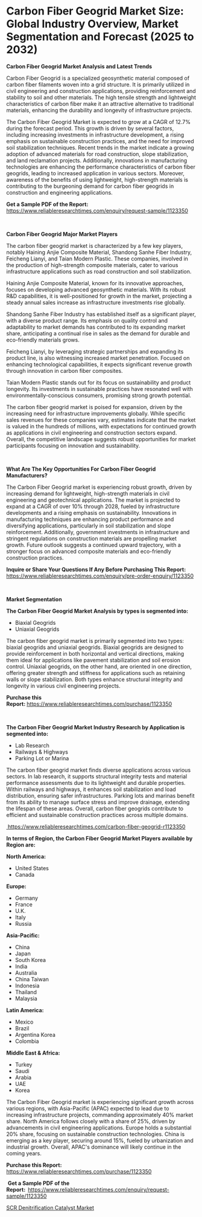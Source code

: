 <p><h1>Carbon Fiber Geogrid Market Size: Global Industry Overview, Market Segmentation and Forecast (2025 to 2032)</h1></p><p><strong>Carbon Fiber Geogrid Market Analysis and Latest Trends</strong></p>
<p><p>Carbon Fiber Geogrid is a specialized geosynthetic material composed of carbon fiber filaments woven into a grid structure. It is primarily utilized in civil engineering and construction applications, providing reinforcement and stability to soil and other materials. The high tensile strength and lightweight characteristics of carbon fiber make it an attractive alternative to traditional materials, enhancing the durability and longevity of infrastructure projects.</p><p>The Carbon Fiber Geogrid Market is expected to grow at a CAGR of 12.7% during the forecast period. This growth is driven by several factors, including increasing investments in infrastructure development, a rising emphasis on sustainable construction practices, and the need for improved soil stabilization techniques. Recent trends in the market indicate a growing adoption of advanced materials for road construction, slope stabilization, and land reclamation projects. Additionally, innovations in manufacturing technologies are enhancing the performance characteristics of carbon fiber geogrids, leading to increased application in various sectors. Moreover, awareness of the benefits of using lightweight, high-strength materials is contributing to the burgeoning demand for carbon fiber geogrids in construction and engineering applications.</p></p>
<p><strong>Get a Sample PDF of the Report:&nbsp;</strong> <a href="https://www.reliableresearchtimes.com/enquiry/request-sample/1123350?utm_campaign=2186&utm_medium=2&utm_source=Github&utm_content=ia&utm_term=04042025&utm_id=carbon-fiber-geogrid">https://www.reliableresearchtimes.com/enquiry/request-sample/1123350</a></p>
<p>&nbsp;</p>
<p><strong>Carbon Fiber Geogrid Major Market Players</strong></p>
<p><p>The carbon fiber geogrid market is characterized by a few key players, notably Haining Anjie Composite Material, Shandong Sanhe Fiber Industry, Feicheng Lianyi, and Taian Modern Plastic. These companies, involved in the production of high-strength composite materials, cater to various infrastructure applications such as road construction and soil stabilization.</p><p>Haining Anjie Composite Material, known for its innovative approaches, focuses on developing advanced geosynthetic materials. With its robust R&D capabilities, it is well-positioned for growth in the market, projecting a steady annual sales increase as infrastructure investments rise globally. </p><p>Shandong Sanhe Fiber Industry has established itself as a significant player, with a diverse product range. Its emphasis on quality control and adaptability to market demands has contributed to its expanding market share, anticipating a continual rise in sales as the demand for durable and eco-friendly materials grows.</p><p>Feicheng Lianyi, by leveraging strategic partnerships and expanding its product line, is also witnessing increased market penetration. Focused on enhancing technological capabilities, it expects significant revenue growth through innovation in carbon fiber composites.</p><p>Taian Modern Plastic stands out for its focus on sustainability and product longevity. Its investments in sustainable practices have resonated well with environmentally-conscious consumers, promising strong growth potential.</p><p>The carbon fiber geogrid market is poised for expansion, driven by the increasing need for infrastructure improvements globally. While specific sales revenues for these companies vary, estimates indicate that the market is valued in the hundreds of millions, with expectations for continued growth as applications in civil engineering and construction sectors expand. Overall, the competitive landscape suggests robust opportunities for market participants focusing on innovation and sustainability.</p></p>
<p>&nbsp;</p>
<p><strong>What Are The Key Opportunities For Carbon Fiber Geogrid Manufacturers?</strong></p>
<p><p>The Carbon Fiber Geogrid market is experiencing robust growth, driven by increasing demand for lightweight, high-strength materials in civil engineering and geotechnical applications. The market is projected to expand at a CAGR of over 10% through 2028, fueled by infrastructure developments and a rising emphasis on sustainability. Innovations in manufacturing techniques are enhancing product performance and diversifying applications, particularly in soil stabilization and slope reinforcement. Additionally, government investments in infrastructure and stringent regulations on construction materials are propelling market growth. Future outlook suggests a continued upward trajectory, with a stronger focus on advanced composite materials and eco-friendly construction practices.</p></p>
<p><strong>Inquire or Share Your Questions If Any Before Purchasing This Report:</strong> <a href="https://www.reliableresearchtimes.com/enquiry/pre-order-enquiry/1123350?utm_campaign=2186&utm_medium=2&utm_source=Github&utm_content=ia&utm_term=04042025&utm_id=carbon-fiber-geogrid">https://www.reliableresearchtimes.com/enquiry/pre-order-enquiry/1123350</a></p>
<p>&nbsp;</p>
<p><strong>Market Segmentation</strong></p>
<p><strong>The Carbon Fiber Geogrid Market Analysis by types is segmented into:</strong></p>
<p><ul><li>Biaxial Geogrids</li><li>Uniaxial Geogrids</li></ul></p>
<p><p>The carbon fiber geogrid market is primarily segmented into two types: biaxial geogrids and uniaxial geogrids. Biaxial geogrids are designed to provide reinforcement in both horizontal and vertical directions, making them ideal for applications like pavement stabilization and soil erosion control. Uniaxial geogrids, on the other hand, are oriented in one direction, offering greater strength and stiffness for applications such as retaining walls or slope stabilization. Both types enhance structural integrity and longevity in various civil engineering projects.</p></p>
<p><strong>Purchase this Report:&nbsp;</strong><a href="https://www.reliableresearchtimes.com/purchase/1123350?utm_campaign=2186&utm_medium=2&utm_source=Github&utm_content=ia&utm_term=04042025&utm_id=carbon-fiber-geogrid">https://www.reliableresearchtimes.com/purchase/1123350</a></p>
<p>&nbsp;</p>
<p><strong>The Carbon Fiber Geogrid Market Industry Research by Application is segmented into:</strong></p>
<p><ul><li>Lab Research</li><li>Railways & Highways</li><li>Parking Lot or Marina</li></ul></p>
<p><p>The carbon fiber geogrid market finds diverse applications across various sectors. In lab research, it supports structural integrity tests and material performance assessments due to its lightweight and durable properties. Within railways and highways, it enhances soil stabilization and load distribution, ensuring safer infrastructures. Parking lots and marinas benefit from its ability to manage surface stress and improve drainage, extending the lifespan of these areas. Overall, carbon fiber geogrids contribute to efficient and sustainable construction practices across multiple domains.</p></p>
<p><a href="https://www.reliableresearchtimes.com/carbon-fiber-geogrid-r1123350?utm_campaign=2186&utm_medium=2&utm_source=Github&utm_content=ia&utm_term=04042025&utm_id=carbon-fiber-geogrid">&nbsp;https://www.reliableresearchtimes.com/carbon-fiber-geogrid-r1123350</a></p>
<p><strong>In terms of Region, the Carbon Fiber Geogrid Market Players available by Region are:</strong></p>
<p>
    <p> <strong> North America: </strong>
        <ul>
            <li>United States</li>
            <li>Canada</li>
        </ul>
        </p> 
    <p> <strong> Europe: </strong>
        <ul>
            <li>Germany</li>
            <li>France</li>
            <li>U.K.</li>
            <li>Italy</li>
            <li>Russia</li>
        </ul>
        </p> 
    <p> <strong> Asia-Pacific: </strong>
        <ul>
            <li>China</li>
            <li>Japan</li>
            <li>South Korea</li>
            <li>India</li>
            <li>Australia</li>
            <li>China Taiwan</li>
            <li>Indonesia</li>
            <li>Thailand</li>
            <li>Malaysia</li>
        </ul>
        </p> 
    <p> <strong> Latin America: </strong>
        <ul>
            <li>Mexico</li>
            <li>Brazil</li>
            <li>Argentina Korea</li>
            <li>Colombia</li>
        </ul>
        </p> 
    <p> <strong> Middle East & Africa: </strong>
        <ul>
            <li>Turkey</li>
            <li>Saudi</li>
            <li>Arabia</li>
            <li>UAE</li>
            <li>Korea</li>
        </ul>
    </p>
    </p>
<p><p>The Carbon Fiber Geogrid market is experiencing significant growth across various regions, with Asia-Pacific (APAC) expected to lead due to increasing infrastructure projects, commanding approximately 40% market share. North America follows closely with a share of 25%, driven by advancements in civil engineering applications. Europe holds a substantial 20% share, focusing on sustainable construction technologies. China is emerging as a key player, securing around 15%, fueled by urbanization and industrial growth. Overall, APAC's dominance will likely continue in the coming years.</p></p>
<p><strong>Purchase this Report: </strong><a href="https://www.reliableresearchtimes.com/purchase/1123350?utm_campaign=2186&utm_medium=2&utm_source=Github&utm_content=ia&utm_term=04042025&utm_id=carbon-fiber-geogrid">https://www.reliableresearchtimes.com/purchase/1123350</a></p>
<p>&nbsp;<strong>Get a Sample PDF of the Report:&nbsp;&nbsp;</strong><a href="https://www.reliableresearchtimes.com/enquiry/request-sample/1123350?utm_campaign=2186&utm_medium=2&utm_source=Github&utm_content=ia&utm_term=04042025&utm_id=carbon-fiber-geogrid">https://www.reliableresearchtimes.com/enquiry/request-sample/1123350</a></p>
<p><strong></strong></p>
<p><p><a href="https://github.com/nathandecarvalho/Market-Research-Report-List-6/blob/main/scr-denitrification-catalyst-market.md?utm_campaign=2186&utm_medium=2&utm_source=Github&utm_content=ia&utm_term=04042025&utm_id=carbon-fiber-geogrid">SCR Denitrification Catalyst Market</a></p></p>